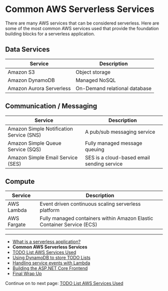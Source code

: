 # Common AWS Serverless Services

There are many AWS services that can be considered serverless. Here are some of the most 
common AWS services used that provide the foundation building blocks for a serverless application.

## Data Services

|Service|Description|
|----|---|
| Amazon S3 | Object storage |
| Amazon DynamoDB | Managed NoSQL |
| Amazon Aurora Serverless | On-Demand relational database |

## Communication / Messaging
|Service|Description|
|---|---|
| Amazon Simple Notification Service (SNS) |A pub/sub messaging service|
| Amazon Simple Queue Service (SQS) |Fully managed message queuing|
| Amazon Simple Email Service (SES) |SES is a cloud-based email sending service|

## Compute
|Service|Description|
|-|-|
| AWS Lambda | Event driven continuous scaling serverless platform |
| AWS Fargate | Fully managed containers within Amazon Elastic Container Service (ECS) |

<!-- Generated Navigation -->
---

* [What is a serverless application?](./WhatIsServerless.md)
* **Common AWS Serverless Services**
* [TODO List AWS Services Used](./TODOListServices.md)
* [Using DynamoDB to store TODO Lists](./DynamoDBModule/WhatIsDynamoDB.md)
* [Handling service events with Lambda](./StreamProcessing/ServiceEvents.md)
* [Building the ASP.NET Core Frontend](./ASP.NETCoreFrontend/TheFrontend.md)
* [Final Wrap Up](./FinalWrapup.md)

Continue on to next page: [TODO List AWS Services Used](./TODOListServices.md)

